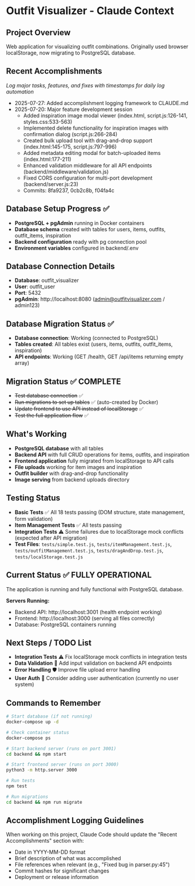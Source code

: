 # Outfit Visualizer - Claude Context

## Project Overview
Web application for visualizing outfit combinations. Originally used browser localStorage, now migrating to PostgreSQL database.


## Recent Accomplishments

*Log major tasks, features, and fixes with timestamps for daily log automation*

- 2025-07-27: Added accomplishment logging framework to CLAUDE.md
- 2025-07-20: Major feature development session
  - Added inspiration image modal viewer (index.html, script.js:126-141, styles.css:533-563)
  - Implemented delete functionality for inspiration images with confirmation dialog (script.js:266-284)
  - Created bulk upload tool with drag-and-drop support (index.html:145-175, script.js:797-996)
  - Added metadata editing modal for batch-uploaded items (index.html:177-211)
  - Enhanced validation middleware for all API endpoints (backend/middleware/validation.js)
  - Fixed CORS configuration for multi-port development (backend/server.js:23)
  - Commits: 8fa9237, 0cb2c8b, f04fa4c

## Database Setup Progress ✅
- **PostgreSQL + pgAdmin** running in Docker containers
- **Database schema** created with tables for users, items, outfits, outfit_items, inspiration
- **Backend configuration** ready with pg connection pool
- **Environment variables** configured in backend/.env

## Database Connection Details
- **Database**: outfit_visualizer
- **User**: outfit_user  
- **Port**: 5432
- **pgAdmin**: http://localhost:8080 (admin@outfitvisualizer.com / admin123)

## Database Migration Status ✅  
- **Database connection**: Working (connected to PostgreSQL)
- **Tables created**: All tables exist (users, items, outfits, outfit_items, inspiration)
- **API endpoints**: Working (GET /health, GET /api/items returning empty array)

## Migration Status ✅ COMPLETE
- ~~Test database connection~~ ✅
- ~~Run migrations to set up tables~~ ✅ (auto-created by Docker)
- ~~Update frontend to use API instead of localStorage~~ ✅
- ~~Test the full application flow~~ ✅

## What's Working
- **PostgreSQL database** with all tables
- **Backend API** with full CRUD operations for items, outfits, and inspiration
- **Frontend application** fully migrated from localStorage to API calls
- **File uploads** working for item images and inspiration
- **Outfit builder** with drag-and-drop functionality
- **Image serving** from backend uploads directory

## Testing Status
- **Basic Tests** ✅ All 18 tests passing (DOM structure, state management, form validation)
- **Item Management Tests** ✅ All tests passing 
- **Integration Tests** ⚠️ Some failures due to localStorage mock conflicts (expected after API migration)
- **Test Files**: `tests/simple.test.js`, `tests/itemManagement.test.js`, `tests/outfitManagement.test.js`, `tests/dragAndDrop.test.js`, `tests/localStorage.test.js`

## Current Status ✅ FULLY OPERATIONAL
The application is running and fully functional with PostgreSQL database.

**Servers Running:**
- Backend API: http://localhost:3001 (health endpoint working)
- Frontend: http://localhost:3000 (serving all files correctly)
- Database: PostgreSQL containers running

## Next Steps / TODO List
- **Integration Tests** ⚠️ Fix localStorage mock conflicts in integration tests
- **Data Validation** 📝 Add input validation on backend API endpoints
- **Error Handling** 🛡️ Improve file upload error handling
- **User Auth** 👤 Consider adding user authentication (currently no user system)

## Commands to Remember
```bash
# Start database (if not running)
docker-compose up -d

# Check container status  
docker-compose ps

# Start backend server (runs on port 3001)
cd backend && npm start

# Start frontend server (runs on port 3000)
python3 -m http.server 3000

# Run tests
npm test

# Run migrations
cd backend && npm run migrate
```

## Accomplishment Logging Guidelines

When working on this project, Claude Code should update the "Recent Accomplishments" section with:
- Date in YYYY-MM-DD format
- Brief description of what was accomplished
- File references when relevant (e.g., "Fixed bug in parser.py:45")
- Commit hashes for significant changes
- Deployment or release information
